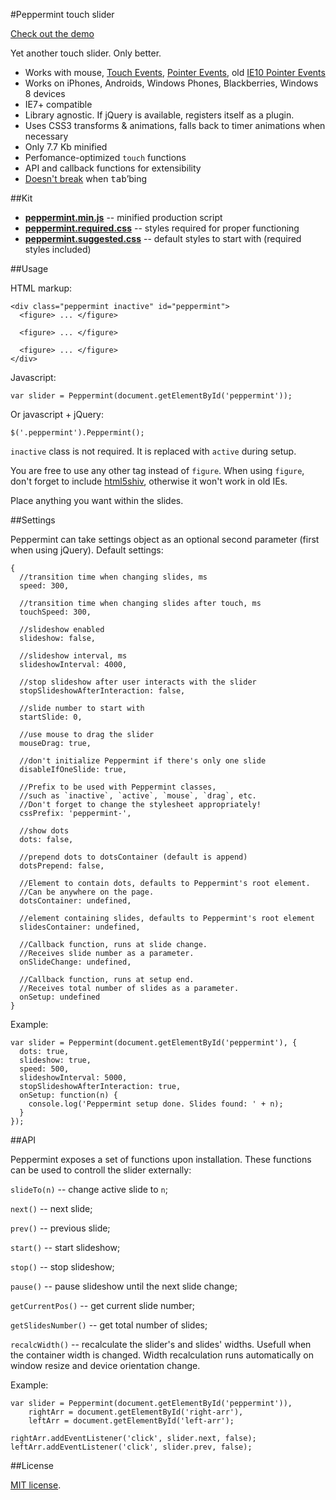 #Peppermint touch slider

[Check out the demo](http://wd.dizaina.net/en/scripts/peppermint/)

Yet another touch slider. Only better.

- Works with mouse, [Touch Events](http://www.w3.org/TR/touch-events/), [Pointer Events](http://www.w3.org/TR/pointerevents/), old [IE10 Pointer Events](http://msdn.microsoft.com/en-us/library/ie/hh673557\(v=vs.85\).aspx)
- Works on iPhones, Androids, Windows Phones, Blackberries, Windows 8 devices
- IE7+ compatible
- Library agnostic. If jQuery is available, registers itself as a plugin.
- Uses CSS3 transforms &amp; animations, falls back to timer animations when necessary
- Only 7.7 Kb minified
- Perfomance-optimized `touch` functions
- API and callback functions for extensibility
- [Doesn't break](http://wd.dizaina.net/en/internet-maintenance/js-sliders-and-the-tab-key/) when <kbd>tab</kbd>&rsquo;bing

##Kit

- **[peppermint.min.js](https://raw.github.com/wilddeer/Peppermint/master/dist/peppermint.min.js)** -- minified production script
- **[peppermint.required.css](https://raw.github.com/wilddeer/Peppermint/master/dist/peppermint.required.css)** -- styles required for proper functioning
- **[peppermint.suggested.css](https://raw.github.com/wilddeer/Peppermint/master/dist/peppermint.suggested.css)** -- default styles to start with (required styles included)

##Usage

HTML markup:

    <div class="peppermint inactive" id="peppermint">
      <figure> ... </figure>

      <figure> ... </figure>

      <figure> ... </figure>
    </div>

Javascript:

    var slider = Peppermint(document.getElementById('peppermint'));

Or javascript + jQuery:

    $('.peppermint').Peppermint();
    
`inactive` class is not required. It is replaced with `active` during setup.

You are free to use any other tag instead of `figure`. When using `figure`, don't forget to include [html5shiv](https://github.com/aFarkas/html5shiv), otherwise it won't work in old IEs.

Place anything you want within the slides.

##Settings

Peppermint can take settings object as an optional second parameter (first when using jQuery). Default settings:

    {
      //transition time when changing slides, ms
      speed: 300,
    
      //transition time when changing slides after touch, ms
      touchSpeed: 300,
    
      //slideshow enabled
      slideshow: false,
    
      //slideshow interval, ms
      slideshowInterval: 4000,
    
      //stop slideshow after user interacts with the slider
      stopSlideshowAfterInteraction: false,
    
      //slide number to start with
      startSlide: 0,

      //use mouse to drag the slider
      mouseDrag: true,

      //don't initialize Peppermint if there's only one slide
      disableIfOneSlide: true,

      //Prefix to be used with Peppermint classes,
      //such as `inactive`, `active`, `mouse`, `drag`, etc.
      //Don't forget to change the stylesheet appropriately!
      cssPrefix: 'peppermint-',

      //show dots
      dots: false,

      //prepend dots to dotsContainer (default is append)
      dotsPrepend: false,

      //Element to contain dots, defaults to Peppermint's root element.
      //Can be anywhere on the page.
      dotsContainer: undefined,

      //element containing slides, defaults to Peppermint's root element
      slidesContainer: undefined,
    
      //Callback function, runs at slide change.
      //Receives slide number as a parameter.
      onSlideChange: undefined,
    
      //Callback function, runs at setup end.
      //Receives total number of slides as a parameter.
      onSetup: undefined
    }

Example:

    var slider = Peppermint(document.getElementById('peppermint'), {
      dots: true,
      slideshow: true,
      speed: 500,
      slideshowInterval: 5000,
      stopSlideshowAfterInteraction: true,
      onSetup: function(n) {
        console.log('Peppermint setup done. Slides found: ' + n);
      }
    });

##API

Peppermint exposes a set of functions upon installation. These functions can be used to controll the slider externally:

`slideTo(n)` -- change active slide to `n`;

`next()` -- next slide;

`prev()` -- previous slide;

`start()` -- start slideshow;

`stop()` -- stop slideshow;

`pause()` -- pause slideshow until the next slide change;

`getCurrentPos()` -- get current slide number;

`getSlidesNumber()` -- get total number of slides;

`recalcWidth()` -- recalculate the slider's and slides' widths. Usefull when the container width is changed. Width recalculation runs automatically on window resize and device orientation change.

Example:

    var slider = Peppermint(document.getElementById('peppermint')),
        rightArr = document.getElementById('right-arr'),
        leftArr = document.getElementById('left-arr');

    rightArr.addEventListener('click', slider.next, false);
    leftArr.addEventListener('click', slider.prev, false);
    
##License

[MIT license](http://opensource.org/licenses/MIT).
